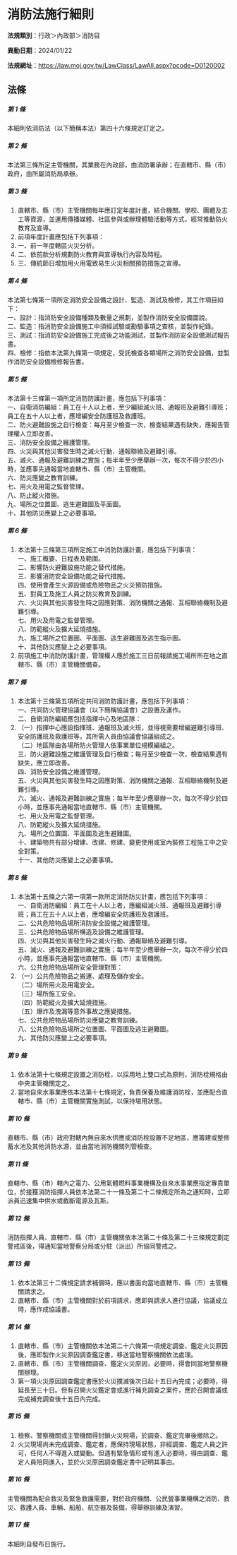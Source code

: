 # 消防法施行細則

**法規類別**：行政＞內政部＞消防目

**異動日期**：2024/01/22  

**法規網址**：https://law.moj.gov.tw/LawClass/LawAll.aspx?pcode=D0120002





## 法條
##### 第 1 條
本細則依消防法（以下簡稱本法）第四十六條規定訂定之。

##### 第 2 條
本法第三條所定主管機關，其業務在內政部，由消防署承辦；在直轄市、縣（市）政府，由所屬消防局承辦。

##### 第 3 條
1. 直轄市、縣（市）主管機關每年應訂定年度計畫，結合機關、學校、團體及志工等資源，並運用傳播媒體、社區參與或辦理體驗活動等方式，經常推動防火教育及宣導。
1. 前項年度計畫應包括下列事項：
1. 一、前一年度轄區火災分析。
1. 二、依前款分析規劃防火教育與宣導執行內容及時程。
1. 三、傳統節日增加用火用電致易生火災相關預防措施之宣導。

##### 第 4 條
本法第七條第一項所定消防安全設備之設計、監造、測試及檢修，其工作項目如下：  
一、設計：指消防安全設備種類及數量之規劃，並製作消防安全設備圖說。  
二、監造：指消防安全設備施工中須經試驗或勘驗事項之查核，並製作紀錄。  
三、測試：指消防安全設備施工完成後之功能測試，並製作消防安全設備測試報告書。  
四、檢修：指依本法第九條第一項規定，受託檢查各類場所之消防安全設備，並製作消防安全設備檢修報告書。  

##### 第 5 條
本法第十三條第一項所定消防防護計畫，應包括下列事項：  
一、自衛消防編組：員工在十人以上者，至少編組滅火班、通報班及避難引導班；員工在五十人以上者，應增編安全防護班及救護班。  
二、防火避難設施之自行檢查：每月至少檢查一次，檢查結果遇有缺失，應報告管理權人立即改善。  
三、消防安全設備之維護管理。  
四、火災與其他災害發生時之滅火行動、通報聯絡及避難引導。  
五、滅火、通報及避難訓練之實施；每半年至少應舉辦一次，每次不得少於四小時，並應事先通報當地直轄市、縣（市）主管機關。  
六、防災應變之教育訓練。  
七、用火及用電之監督管理。  
八、防止縱火措施。  
九、場所之位置圖、逃生避難圖及平面圖。  
十、其他防災應變上之必要事項。  

##### 第 6 條
1. 本法第十三條第三項所定施工中消防防護計畫，應包括下列事項：  
一、施工概要、日程表及範圍。  
二、影響防火避難設施功能之替代措施。  
三、影響消防安全設備功能之替代措施。  
四、使用會產生火源設備或危險物品之火災預防措施。  
五、對員工及施工人員之防災教育及訓練。  
六、火災與其他災害發生時之因應對策、消防機關之通報、互相聯絡機制及避難引導。  
七、用火及用電之監督管理。  
八、防範縱火及擴大延燒措施。  
九、施工場所之位置圖、平面圖、逃生避難圖及逃生指示圖。  
十、其他防災應變上之必要事項。
1. 前項施工中消防防護計畫，管理權人應於施工三日前報請施工場所所在地之直轄市、縣（市）主管機關備查。

##### 第 7 條
1. 本法第十三條第五項所定共同消防防護計畫，應包括下列事項：  
一、共同防火管理協議會（以下簡稱協議會）之設置及運作。  
二、自衛消防編組應包括指揮中心及地區隊：
1. （一）指揮中心應設指揮班、通報班及滅火班，並得視需要增編避難引導班、安全防護班及救護班等，其所需人員由協議會協議組成之。  
（二）地區隊由各場所防火管理人依事業單位規模編組之。  
三、防火避難設施之維護管理及自行檢查；每月至少檢查一次，檢查結果遇有缺失，應立即改善。  
四、消防安全設備之維護管理。  
五、火災與其他災害發生時之因應對策、消防機關之通報、互相聯絡機制及避難引導。  
六、滅火、通報及避難訓練之實施；每半年至少應舉辦一次，每次不得少於四小時，並應事先通報當地直轄市、縣（市）主管機關。  
七、用火及用電之監督管理。  
八、防範縱火及擴大延燒措施。  
九、場所之位置圖、平面圖及逃生避難圖。  
十、建築物共有部分增建、改建、修建、變更使用或室內裝修工程施工中之安全對策。  
十一、其他防災應變上之必要事項。

##### 第 8 條
1. 本法第十五條之六第一項第一款所定消防防災計畫，應包括下列事項：  
一、自衛消防編組：員工在十人以上者，應編組滅火班、通報班及避難引導班；員工在五十人以上者，應增編安全防護班及救護班。  
二、公共危險物品場所消防安全設備之維護管理。  
三、公共危險物品場所構造及設備之維護管理。  
四、火災與其他災害發生時之滅火行動、通報聯絡及避難引導。  
五、滅火、通報及避難訓練之實施；每半年至少應舉辦一次，每次不得少於四小時，並應事先通報當地直轄市、縣（市）主管機關。  
六、公共危險物品場所安全管理對策：
1. （一）公共危險物品之搬運、處理及儲存安全。  
（二）場所用火及用電安全。  
（三）場所施工安全。  
（四）防範縱火及擴大延燒措施。  
（五）爆炸及洩漏等意外事故之應變措施。  
七、公共危險物品場所防災應變之教育訓練。  
八、公共危險物品場所之位置圖、平面圖及逃生避難圖。  
九、其他防災應變上之必要事項。

##### 第 9 條
1. 依本法第十七條規定設置之消防栓，以採用地上雙口式為原則，消防栓規格由中央主管機關定之。
1. 當地自來水事業應依本法第十七條規定，負責保養及維護消防栓，並應配合直轄市、縣（市）主管機關實施測試，以保持堪用狀態。

##### 第 10 條
直轄市、縣（市）政府對轄內無自來水供應或消防栓設置不足地區，應籌建或整修蓄水池及其他消防水源，並由當地消防機關列管檢查。

##### 第 11 條
直轄市、縣（市）轄內之電力、公用氣體燃料事業機構及自來水事業應指定專責單位，於接獲消防指揮人員依本法第二十一條及第二十二條規定所為之通知時，立即派員迅速集中供水或截斷電源及瓦斯。

##### 第 12 條
消防指揮人員、直轄市、縣（市）主管機關依本法第二十條及第二十三條規定劃定警戒區後，得通知當地警察分局或分駐（派出）所協同警戒之。

##### 第 13 條
1. 依本法第三十二條規定請求補償時，應以書面向當地直轄市、縣（市）主管機關請求之。
1. 直轄市、縣（市）主管機關對於前項請求，應即與請求人進行協議，協議成立時，應作成協議書。

##### 第 14 條
1. 直轄市、縣（市）主管機關依本法第二十六條第一項規定調查、鑑定火災原因後，應即製作火災原因調查鑑定書，移送當地警察機關依法處理。
1. 直轄市、縣（市）主管機關調查、鑑定火災原因，必要時，得會同當地警察機關辦理。
1. 第一項火災原因調查鑑定書應於火災撲滅後次日起十五日內完成；必要時，得延長至三十日。但有召開火災鑑定會或進行補充調查之案件，應於召開會議或完成補充調查後十五日內完成。

##### 第 15 條
1. 檢察、警察機關或主管機關得封鎖火災現場，於調查、鑑定完畢後撤除之。
1. 火災現場尚未完成調查、鑑定者，應保持現場狀態，非經調查、鑑定人員之許可，任何人不得進入或變動。但遇有緊急情形或有進入必要時，得由調查、鑑定人員陪同進入，並於火災原因調查鑑定書中記明其事由。

##### 第 16 條
主管機關為配合救災及緊急救護需要，對於政府機關、公民營事業機構之消防、救災、救護人員、車輛、船舶、航空器及裝備，得舉辦訓練及演習。

##### 第 17 條
本細則自發布日施行。



